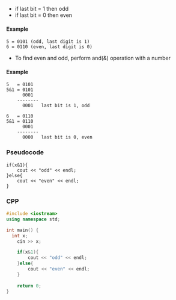 * if last bit = 1 then odd
* if last bit = 0 then even
#### Example
```
5 = 0101 (odd, last digit is 1)
6 = 0110 (even, last digit is 0)
```
* To find even and odd, perform and(&) operation with a number
#### Example
```
5   = 0101
5&1 = 0101
      0001
    --------
      0001   last bit is 1, odd
```
```
6   = 0110
5&1 = 0110
      0001
    --------
      0000   last bit is 0, even
```
### Pseudocode
```
if(x&1){
	cout << "odd" << endl;
}else{
	cout << "even" << endl;
}
```
### CPP
```cpp
#include <iostream>
using namespace std;

int main() {
  int x;
	cin >> x;

	if(x&1){
		cout << "odd" << endl;
	}else{
		cout << "even" << endl;
	}
	
	return 0;
}
```
